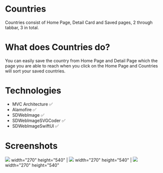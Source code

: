 # Countries

Countries consist of Home Page, Detail Card and Saved pages, 2 through tabbar, 3 in total.

# What does Countries do?

You can easily save the country from Home Page and Detail Page which the page you are able to reach when you click on the Home Page and Countries will sort your saved countries.

# Technologies

+ MVC Architecture ✅ 
+ Alamofire ✅
+ SDWebImage ✅ 
+ SDWebImageSVGCoder ✅ 
+ SDWebImageSwiftUI ✅

# Screenshots
![](https://user-images.githubusercontent.com/101430394/183495367-05a9e4f7-ff39-4925-a033-658cd07133e2.png) width="270" height="540" | ![](https://user-images.githubusercontent.com/101430394/183495370-e554776e-89d0-4be8-ac97-5529c599ed9c.png) width="270" height="540" | ![](https://user-images.githubusercontent.com/101430394/183495375-0c6095d4-b250-449f-8af6-bcf9ac363fe6.png) width="270" height="540" 
